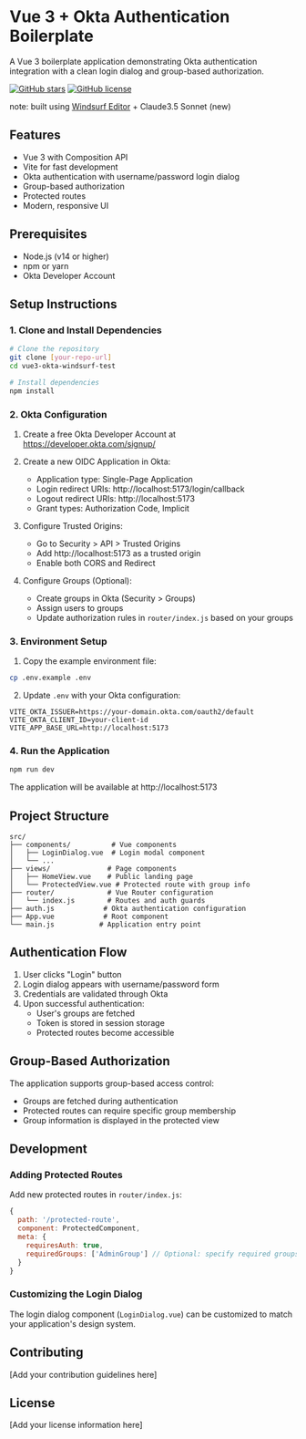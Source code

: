 # Vue 3 + Okta Authentication Boilerplate

A Vue 3 boilerplate application demonstrating Okta authentication integration with a clean login dialog and group-based authorization.

[![GitHub stars](https://img.shields.io/github/stars/jerichoBob/vue3-okta-windsurf-test?style=social)](https://github.com/jerichoBob/vue3-okta-windsurf-test)
[![GitHub license](https://img.shields.io/badge/license-MIT-blue.svg)](https://github.com/jerichoBob/vue3-okta-windsurf-test/blob/main/LICENSE)

note: built using [Windsurf Editor](https://codeium.com/windsurf) + Claude3.5 Sonnet (new)

## Features

- Vue 3 with Composition API
- Vite for fast development
- Okta authentication with username/password login dialog
- Group-based authorization
- Protected routes
- Modern, responsive UI

## Prerequisites

- Node.js (v14 or higher)
- npm or yarn
- Okta Developer Account

## Setup Instructions

### 1. Clone and Install Dependencies

```bash
# Clone the repository
git clone [your-repo-url]
cd vue3-okta-windsurf-test

# Install dependencies
npm install
```

### 2. Okta Configuration

1. Create a free Okta Developer Account at https://developer.okta.com/signup/
2. Create a new OIDC Application in Okta:
   - Application type: Single-Page Application
   - Login redirect URIs: http://localhost:5173/login/callback
   - Logout redirect URIs: http://localhost:5173
   - Grant types: Authorization Code, Implicit

3. Configure Trusted Origins:
   - Go to Security > API > Trusted Origins
   - Add http://localhost:5173 as a trusted origin
   - Enable both CORS and Redirect

4. Configure Groups (Optional):
   - Create groups in Okta (Security > Groups)
   - Assign users to groups
   - Update authorization rules in `router/index.js` based on your groups

### 3. Environment Setup

1. Copy the example environment file:
```bash
cp .env.example .env
```

2. Update `.env` with your Okta configuration:
```
VITE_OKTA_ISSUER=https://your-domain.okta.com/oauth2/default
VITE_OKTA_CLIENT_ID=your-client-id
VITE_APP_BASE_URL=http://localhost:5173
```

### 4. Run the Application

```bash
npm run dev
```

The application will be available at http://localhost:5173

## Project Structure

```
src/
├── components/          # Vue components
│   ├── LoginDialog.vue  # Login modal component
│   └── ...
├── views/              # Page components
│   ├── HomeView.vue    # Public landing page
│   └── ProtectedView.vue # Protected route with group info
├── router/             # Vue Router configuration
│   └── index.js        # Routes and auth guards
├── auth.js            # Okta authentication configuration
├── App.vue            # Root component
└── main.js           # Application entry point
```

## Authentication Flow

1. User clicks "Login" button
2. Login dialog appears with username/password form
3. Credentials are validated through Okta
4. Upon successful authentication:
   - User's groups are fetched
   - Token is stored in session storage
   - Protected routes become accessible

## Group-Based Authorization

The application supports group-based access control:
- Groups are fetched during authentication
- Protected routes can require specific group membership
- Group information is displayed in the protected view

## Development

### Adding Protected Routes

Add new protected routes in `router/index.js`:

```javascript
{
  path: '/protected-route',
  component: ProtectedComponent,
  meta: {
    requiresAuth: true,
    requiredGroups: ['AdminGroup'] // Optional: specify required groups
  }
}
```

### Customizing the Login Dialog

The login dialog component (`LoginDialog.vue`) can be customized to match your application's design system.

## Contributing

[Add your contribution guidelines here]

## License

[Add your license information here]
